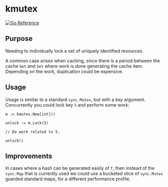 # kmutex

[![Go Reference](https://pkg.go.dev/badge/github.com/graxinc/kmutex.svg)](https://pkg.go.dev/github.com/graxinc/kmutex)

## Purpose

Needing to individually lock a set of uniquely identified resources.

A common case arises when caching, since there is a period between the cache `Get` and `Set` where work is done generating the cache item. Depending on the work, duplication could be expensive.

## Usage

Usage is similar to a standard `sync.Mutex`, but with a key argument. Concurrently you could lock key `5` and perform some work:

```
m := kmutex.New[int]()

unlock := m.Lock(5)

// Do work related to 5.

unlock()
```

## Improvements

In cases where a hash can be generated easily of `T`, then instead of the `sync.Map` that is currently used we could use a bucketed slice of `sync.Mutex` guarded standard maps, for a different performance profile.
